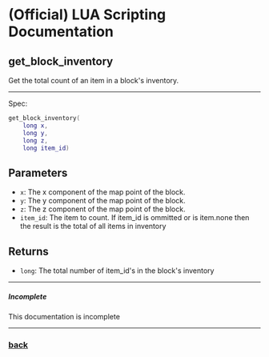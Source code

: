 
# (Official) LUA Scripting Documentation

## get_block_inventory

Get the total count of an item in a block's inventory.

___

Spec:

```lua
get_block_inventory(
	long x,
	long y,
	long z,
	long item_id)
```

## Parameters

- `x`: The x component of the map point of the block.
- `y`: The y component of the map point of the block.
- `z`: The z component of the map point of the block.
- `item_id`: The item to count. If item_id is ommitted or is item.none then the result is the total of all items in inventory

## Returns

- `long`: The total number of item_id's in the block's inventory

___

##### Incomplete

This documentation is incomplete

___

### [back](../inventory)
